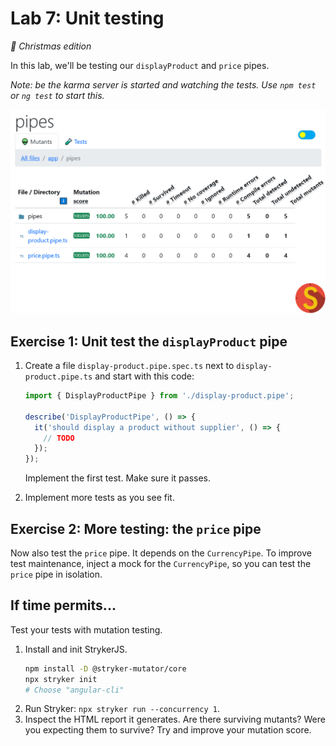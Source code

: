 # Lab 7: Unit testing

_🎄 Christmas edition_

In this lab, we'll be testing our `displayProduct` and `price` pipes.

_Note: be the karma server is started and watching the tests. Use `npm test` or `ng test` to start this._

![end-result](./img/lab07.png)

## Exercise 1: Unit test the `displayProduct` pipe

1. Create a file `display-product.pipe.spec.ts` next to `display-product.pipe.ts` and start with this code:

   ```ts
   import { DisplayProductPipe } from './display-product.pipe';

   describe('DisplayProductPipe', () => {
     it('should display a product without supplier', () => {
       // TODO
     });
   });
   ```

   Implement the first test. Make sure it passes.

1. Implement more tests as you see fit.

## Exercise 2: More testing: the `price` pipe

Now also test the `price` pipe. It depends on the `CurrencyPipe`. To improve test maintenance, inject a mock for the `CurrencyPipe`, so you can test the `price` pipe in isolation.

## If time permits...

Test your tests with mutation testing.

1. Install and init StrykerJS.
   ```bash
   npm install -D @stryker-mutator/core
   npx stryker init
   # Choose "angular-cli"
   ```
1. Run Stryker: `npx stryker run --concurrency 1`.
1. Inspect the HTML report it generates. Are there surviving mutants? Were you expecting them to survive? Try and improve your mutation score.
